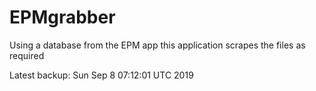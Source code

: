 # EPMgrabber
Using a database from the EPM app this application scrapes the files as required


Latest backup: Sun Sep 8 07:12:01 UTC 2019
